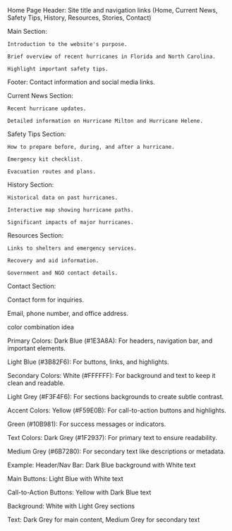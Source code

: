 Home Page
Header: Site title and navigation links (Home, Current News, Safety Tips, History, Resources, Stories, Contact)

Main Section:

    Introduction to the website's purpose.

    Brief overview of recent hurricanes in Florida and North Carolina.

    Highlight important safety tips.

Footer: Contact information and social media links.

Current News
Section:

    Recent hurricane updates.

    Detailed information on Hurricane Milton and Hurricane Helene.

Safety Tips
Section:

    How to prepare before, during, and after a hurricane.

    Emergency kit checklist.

    Evacuation routes and plans.

History
Section:

    Historical data on past hurricanes.

    Interactive map showing hurricane paths.

    Significant impacts of major hurricanes.

Resources
Section:

    Links to shelters and emergency services.

    Recovery and aid information.

    Government and NGO contact details.


Contact
Section:

   Contact form for inquiries.

   Email, phone number, and office address.

















color combination idea


Primary Colors:
Dark Blue (#1E3A8A): For headers, navigation bar, and important elements.

Light Blue (#3B82F6): For buttons, links, and highlights.

Secondary Colors:
White (#FFFFFF): For background and text to keep it clean and readable.

Light Grey (#F3F4F6): For sections backgrounds to create subtle contrast.

Accent Colors:
Yellow (#F59E0B): For call-to-action buttons and highlights.

Green (#10B981): For success messages or indicators.

Text Colors:
Dark Grey (#1F2937): For primary text to ensure readability.

Medium Grey (#6B7280): For secondary text like descriptions or metadata.

Example:
Header/Nav Bar: Dark Blue background with White text

Main Buttons: Light Blue with White text

Call-to-Action Buttons: Yellow with Dark Blue text

Background: White with Light Grey sections

Text: Dark Grey for main content, Medium Grey for secondary text